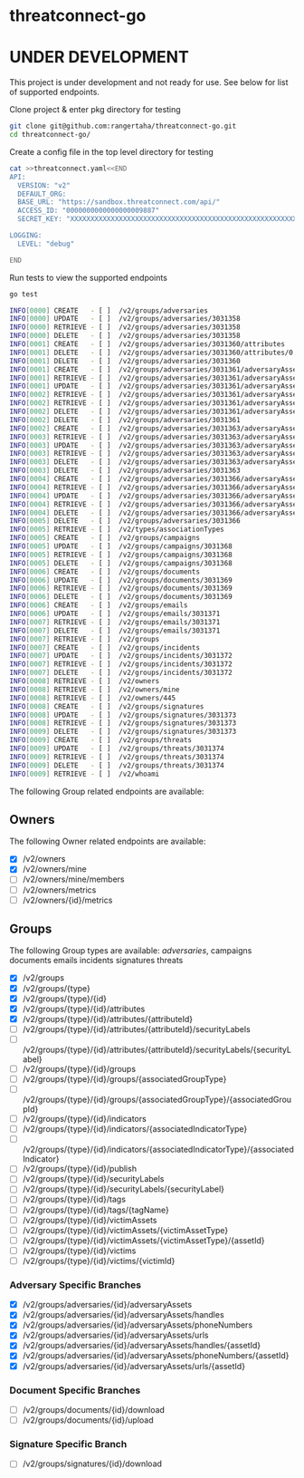 # threatconnect-go


# UNDER DEVELOPMENT

   This project is under development and not ready for use. See below for list of supported endpoints. 






Clone project & enter pkg directory for testing

```bash
git clone git@github.com:rangertaha/threatconnect-go.git
cd threatconnect-go/
```



Create a config file in the top level directory for testing

```bash
cat >>threatconnect.yaml<<END
API:
  VERSION: "v2"
  DEFAULT_ORG:
  BASE_URL: "https://sandbox.threatconnect.com/api/"
  ACCESS_ID: "0000000000000000009887"
  SECRET_KEY: "XXXXXXXXXXXXXXXXXXXXXXXXXXXXXXXXXXXXXXXXXXXXXXXXXXXXXXXXXXXX"

LOGGING:
  LEVEL: "debug"

END
```



Run tests to view the supported endpoints

```bash
go test

INFO[0000] CREATE   - [ ]  /v2/groups/adversaries              
INFO[0000] UPDATE   - [ ]  /v2/groups/adversaries/3031358      
INFO[0000] RETRIEVE - [ ]  /v2/groups/adversaries/3031358      
INFO[0000] DELETE   - [ ]  /v2/groups/adversaries/3031358      
INFO[0001] CREATE   - [ ]  /v2/groups/adversaries/3031360/attributes 
INFO[0001] DELETE   - [ ]  /v2/groups/adversaries/3031360/attributes/0 
INFO[0001] DELETE   - [ ]  /v2/groups/adversaries/3031360      
INFO[0001] CREATE   - [ ]  /v2/groups/adversaries/3031361/adversaryAssets/phoneNumbers 
INFO[0001] RETRIEVE - [ ]  /v2/groups/adversaries/3031361/adversaryAssets/phoneNumbers 
INFO[0001] UPDATE   - [ ]  /v2/groups/adversaries/3031361/adversaryAssets/phoneNumbers/7451 
INFO[0002] RETRIEVE - [ ]  /v2/groups/adversaries/3031361/adversaryAssets/phoneNumbers/7451 
INFO[0002] RETRIEVE - [ ]  /v2/groups/adversaries/3031361/adversaryAssets 
INFO[0002] DELETE   - [ ]  /v2/groups/adversaries/3031361/adversaryAssets/phoneNumbers/7451 
INFO[0002] DELETE   - [ ]  /v2/groups/adversaries/3031361      
INFO[0002] CREATE   - [ ]  /v2/groups/adversaries/3031363/adversaryAssets/urls 
INFO[0003] RETRIEVE - [ ]  /v2/groups/adversaries/3031363/adversaryAssets/urls 
INFO[0003] UPDATE   - [ ]  /v2/groups/adversaries/3031363/adversaryAssets/urls/7452 
INFO[0003] RETRIEVE - [ ]  /v2/groups/adversaries/3031363/adversaryAssets/urls/7452 
INFO[0003] DELETE   - [ ]  /v2/groups/adversaries/3031363/adversaryAssets/urls/7452 
INFO[0003] DELETE   - [ ]  /v2/groups/adversaries/3031363      
INFO[0004] CREATE   - [ ]  /v2/groups/adversaries/3031366/adversaryAssets/handles 
INFO[0004] RETRIEVE - [ ]  /v2/groups/adversaries/3031366/adversaryAssets/handles 
INFO[0004] UPDATE   - [ ]  /v2/groups/adversaries/3031366/adversaryAssets/handles/7453 
INFO[0004] RETRIEVE - [ ]  /v2/groups/adversaries/3031366/adversaryAssets/handles/7453 
INFO[0004] DELETE   - [ ]  /v2/groups/adversaries/3031366/adversaryAssets/handles/7453 
INFO[0005] DELETE   - [ ]  /v2/groups/adversaries/3031366      
INFO[0005] RETRIEVE - [ ]  /v2/types/associationTypes          
INFO[0005] CREATE   - [ ]  /v2/groups/campaigns                
INFO[0005] UPDATE   - [ ]  /v2/groups/campaigns/3031368        
INFO[0005] RETRIEVE - [ ]  /v2/groups/campaigns/3031368        
INFO[0005] DELETE   - [ ]  /v2/groups/campaigns/3031368        
INFO[0006] CREATE   - [ ]  /v2/groups/documents                
INFO[0006] UPDATE   - [ ]  /v2/groups/documents/3031369        
INFO[0006] RETRIEVE - [ ]  /v2/groups/documents/3031369        
INFO[0006] DELETE   - [ ]  /v2/groups/documents/3031369        
INFO[0006] CREATE   - [ ]  /v2/groups/emails                   
INFO[0006] UPDATE   - [ ]  /v2/groups/emails/3031371           
INFO[0007] RETRIEVE - [ ]  /v2/groups/emails/3031371           
INFO[0007] DELETE   - [ ]  /v2/groups/emails/3031371           
INFO[0007] RETRIEVE - [ ]  /v2/groups                          
INFO[0007] CREATE   - [ ]  /v2/groups/incidents                
INFO[0007] UPDATE   - [ ]  /v2/groups/incidents/3031372        
INFO[0007] RETRIEVE - [ ]  /v2/groups/incidents/3031372        
INFO[0007] DELETE   - [ ]  /v2/groups/incidents/3031372        
INFO[0008] RETRIEVE - [ ]  /v2/owners                          
INFO[0008] RETRIEVE - [ ]  /v2/owners/mine                     
INFO[0008] RETRIEVE - [ ]  /v2/owners/445                      
INFO[0008] CREATE   - [ ]  /v2/groups/signatures               
INFO[0008] UPDATE   - [ ]  /v2/groups/signatures/3031373       
INFO[0008] RETRIEVE - [ ]  /v2/groups/signatures/3031373       
INFO[0009] DELETE   - [ ]  /v2/groups/signatures/3031373       
INFO[0009] CREATE   - [ ]  /v2/groups/threats                  
INFO[0009] UPDATE   - [ ]  /v2/groups/threats/3031374          
INFO[0009] RETRIEVE - [ ]  /v2/groups/threats/3031374          
INFO[0009] DELETE   - [ ]  /v2/groups/threats/3031374          
INFO[0009] RETRIEVE - [ ]  /v2/whoami 
```

The following Group related endpoints are available:

## Owners

The following Owner related endpoints are available:

- [x]  /v2/owners
- [x]  /v2/owners/mine
- [ ]  /v2/owners/mine/members
- [ ]  /v2/owners/metrics
- [ ]  /v2/owners/{id}/metrics

## Groups

The following Group types are available: *adversaries*, 
campaigns
documents
emails
incidents
signatures
threats

- [x]  /v2/groups
- [x]  /v2/groups/{type}
- [x]  /v2/groups/{type}/{id}
- [x]  /v2/groups/{type}/{id}/attributes
- [x]  /v2/groups/{type}/{id}/attributes/{attributeId}
- [ ]  /v2/groups/{type}/{id}/attributes/{attributeId}/securityLabels
- [ ]  /v2/groups/{type}/{id}/attributes/{attributeId}/securityLabels/{securityLabel}
- [ ]  /v2/groups/{type}/{id}/groups
- [ ]  /v2/groups/{type}/{id}/groups/{associatedGroupType}
- [ ]  /v2/groups/{type}/{id}/groups/{associatedGroupType}/{associatedGroupId}
- [ ]  /v2/groups/{type}/{id}/indicators
- [ ]  /v2/groups/{type}/{id}/indicators/{associatedIndicatorType}
- [ ]  /v2/groups/{type}/{id}/indicators/{associatedIndicatorType}/{associatedIndicator}
- [ ]  /v2/groups/{type}/{id}/publish
- [ ]  /v2/groups/{type}/{id}/securityLabels
- [ ]  /v2/groups/{type}/{id}/securityLabels/{securityLabel}
- [ ]  /v2/groups/{type}/{id}/tags
- [ ]  /v2/groups/{type}/{id}/tags/{tagName}
- [ ]  /v2/groups/{type}/{id}/victimAssets
- [ ]  /v2/groups/{type}/{id}/victimAssets/{victimAssetType}
- [ ]  /v2/groups/{type}/{id}/victimAssets/{victimAssetType}/{assetId}
- [ ]  /v2/groups/{type}/{id}/victims
- [ ]  /v2/groups/{type}/{id}/victims/{victimId}

### Adversary Specific Branches
- [x]  /v2/groups/adversaries/{id}/adversaryAssets
- [x]  /v2/groups/adversaries/{id}/adversaryAssets/handles
- [x]  /v2/groups/adversaries/{id}/adversaryAssets/phoneNumbers
- [x]  /v2/groups/adversaries/{id}/adversaryAssets/urls
- [x]  /v2/groups/adversaries/{id}/adversaryAssets/handles/{assetId}
- [x]  /v2/groups/adversaries/{id}/adversaryAssets/phoneNumbers/{assetId}
- [x]  /v2/groups/adversaries/{id}/adversaryAssets/urls/{assetId}

### Document Specific Branches
- [ ]  /v2/groups/documents/{id}/download
- [ ]  /v2/groups/documents/{id}/upload

### Signature Specific Branch
- [ ]  /v2/groups/signatures/{id}/download